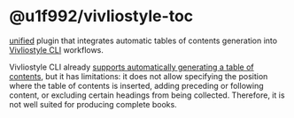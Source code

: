 # @u1f992/vivliostyle-toc

[unified](https://github.com/unifiedjs/unified) plugin that integrates automatic tables of contents generation into [Vivliostyle CLI](https://github.com/vivliostyle/vivliostyle-cli) workflows.

Vivliostyle CLI already [supports automatically generating a table of contents](https://github.com/vivliostyle/vivliostyle-cli/pull/485), but it has limitations: it does not allow specifying the position where the table of contents is inserted, adding preceding or following content, or excluding certain headings from being collected. Therefore, it is not well suited for producing complete books.
